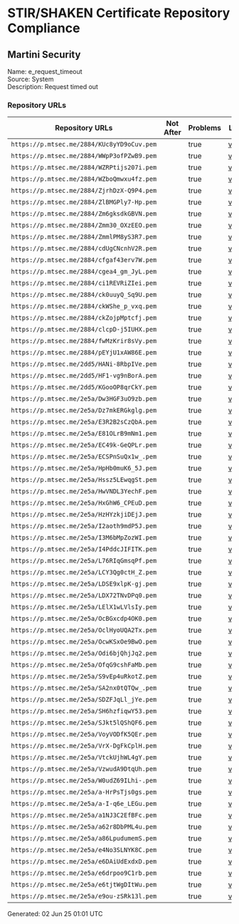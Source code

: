 # STIR/SHAKEN Certificate Repository Compliance

## Martini Security

Name: e_request_timeout\
Source: System\
Description: Request timed out
### Repository URLs

| Repository URLs | Not After |  Problems | Link |
|-----------------|-----------|-----------|------|
| `https://p.mtsec.me/2884/KUc8yYD9oCuv.pem` |  | true | [view](../../REPOS/4ad60570aeca39efadbf167eb9254ec78cd31013/README.md) |
| `https://p.mtsec.me/2884/WWpP3ofPZwB9.pem` |  | true | [view](../../REPOS/f6e1183f344e9227d3e720b8e27d218d91ae6b49/README.md) |
| `https://p.mtsec.me/2884/WZRPtijs207i.pem` |  | true | [view](../../REPOS/d85c3243e5579b1256d92ef33b2fe24a86bc29b8/README.md) |
| `https://p.mtsec.me/2884/WZboQmwxu4fz.pem` |  | true | [view](../../REPOS/72ee2d6b26a41fe3b31af31dd5107d82fceeddfe/README.md) |
| `https://p.mtsec.me/2884/ZjrhDzX-Q9P4.pem` |  | true | [view](../../REPOS/fb10fc83c395badd07796b14d60674abe7f0f1b7/README.md) |
| `https://p.mtsec.me/2884/ZlBMGPly7-Hp.pem` |  | true | [view](../../REPOS/ca83b23e4cec71329e2915380f6ed1a8b539ee26/README.md) |
| `https://p.mtsec.me/2884/Zm6gksdkGBVN.pem` |  | true | [view](../../REPOS/6ce865dfa2226f74f970396bb1faa288906c6883/README.md) |
| `https://p.mtsec.me/2884/Zmm30_OXzEEO.pem` |  | true | [view](../../REPOS/e8a093caeac16fa4accdc761c3c4ef4258b45792/README.md) |
| `https://p.mtsec.me/2884/ZmmlPM8yS3R7.pem` |  | true | [view](../../REPOS/2ba495bd434dd321b8ea14ceebd0811b23bb141b/README.md) |
| `https://p.mtsec.me/2884/cdUgCNcnhV2R.pem` |  | true | [view](../../REPOS/36a23f78467c1dadfa94643d6f3826d364cd8126/README.md) |
| `https://p.mtsec.me/2884/cfgaf43erv7W.pem` |  | true | [view](../../REPOS/78f9302b54341a2d02079a6996e1b2fa9ca9af9b/README.md) |
| `https://p.mtsec.me/2884/cgea4_gm_JyL.pem` |  | true | [view](../../REPOS/c20b3a4a771d457712aae92a59cd77c27c534c58/README.md) |
| `https://p.mtsec.me/2884/ci1REVRiZIei.pem` |  | true | [view](../../REPOS/a0f28a084a389a7a64588ed95e01613cd85c911c/README.md) |
| `https://p.mtsec.me/2884/ck0uuyQ_Sq9U.pem` |  | true | [view](../../REPOS/e8f2a5e1841c3364cad051723fac583992864e6e/README.md) |
| `https://p.mtsec.me/2884/ckWShe_p_vxq.pem` |  | true | [view](../../REPOS/b7400b21439fb1ce5c3c20a451eaaf28536cba0f/README.md) |
| `https://p.mtsec.me/2884/ckZojpMptcfj.pem` |  | true | [view](../../REPOS/a2cd16f28df8028db6dcb362328c32d44fdcab10/README.md) |
| `https://p.mtsec.me/2884/clcpD-j5IUHX.pem` |  | true | [view](../../REPOS/8d121c6e8e37bb3dc1273c346efc85503304b74b/README.md) |
| `https://p.mtsec.me/2884/fwMzKrir8sVy.pem` |  | true | [view](../../REPOS/09a9bb4016064055af9bb053bdaa88cc2d0d7411/README.md) |
| `https://p.mtsec.me/2884/pEYjU1xAW86E.pem` |  | true | [view](../../REPOS/847ea013e1559c01359f255faa64d593816f5f20/README.md) |
| `https://p.mtsec.me/2dd5/HANi-8RbpIVe.pem` |  | true | [view](../../REPOS/02a7c199b5f93d10ac32f4dbfa1d4cd6ab1775eb/README.md) |
| `https://p.mtsec.me/2dd5/HF1-vg9nBorA.pem` |  | true | [view](../../REPOS/f96f339c11d06d385de9de0a236a59965ae216d3/README.md) |
| `https://p.mtsec.me/2dd5/KGooOP8qrCkY.pem` |  | true | [view](../../REPOS/2c5735d29cba0cd49eec99ca56f66a619ac7c343/README.md) |
| `https://p.mtsec.me/2e5a/Dw3HGF3uO9zb.pem` |  | true | [view](../../REPOS/5857d99d43bab2c9d65b474319444696567c4970/README.md) |
| `https://p.mtsec.me/2e5a/Dz7mkERGkglg.pem` |  | true | [view](../../REPOS/d6c0202efe8160accd4dd414c71ed112d5ebcf8c/README.md) |
| `https://p.mtsec.me/2e5a/E3R2B2sCzQbA.pem` |  | true | [view](../../REPOS/107f762c7b7b91b7cb5a0ea4ffaa1c5b5d9dd962/README.md) |
| `https://p.mtsec.me/2e5a/E81OLrB9mNm1.pem` |  | true | [view](../../REPOS/420813b7e841d854be73b3096da73ee2eff9b663/README.md) |
| `https://p.mtsec.me/2e5a/EC49k-GeQPLr.pem` |  | true | [view](../../REPOS/b889261d1b722b6eaed160605c8135db36eeb741/README.md) |
| `https://p.mtsec.me/2e5a/ECSPnSuQx1w_.pem` |  | true | [view](../../REPOS/330627eaa525af7be785b67dc386700e8b9adef9/README.md) |
| `https://p.mtsec.me/2e5a/HpHb0muK6_5J.pem` |  | true | [view](../../REPOS/6b21c943ffa196f02058e088aae1ed6c7af1117d/README.md) |
| `https://p.mtsec.me/2e5a/Hssz5LEwqgSt.pem` |  | true | [view](../../REPOS/66c48cd06bccd7271018d728a0f374092ce04f01/README.md) |
| `https://p.mtsec.me/2e5a/HwVNDL3YechF.pem` |  | true | [view](../../REPOS/19b3f9f61d0776716341660512b3a55e3aae9d55/README.md) |
| `https://p.mtsec.me/2e5a/HxGhW6_CPEuD.pem` |  | true | [view](../../REPOS/7a8e1f02c0801173f506869fd29839e24db47a2b/README.md) |
| `https://p.mtsec.me/2e5a/HzHYzkjiDEjJ.pem` |  | true | [view](../../REPOS/ab9f91b69f846ba9d0a15748cc0c5630a2bd1d0f/README.md) |
| `https://p.mtsec.me/2e5a/I2aoth9mdP5J.pem` |  | true | [view](../../REPOS/610414c4ca773c3c1386a221ea3b92d2cfef74b5/README.md) |
| `https://p.mtsec.me/2e5a/I3M6bMpZozWI.pem` |  | true | [view](../../REPOS/29106406696730fb8039dd0183c4cb4778b7ca62/README.md) |
| `https://p.mtsec.me/2e5a/I4PddcJIFITK.pem` |  | true | [view](../../REPOS/2439001be255eaf5395d5cc97d366cd0112b1dd9/README.md) |
| `https://p.mtsec.me/2e5a/L76RIqGmsqPf.pem` |  | true | [view](../../REPOS/f2cb1ac1ec2abd533f9dde0af4919f25ffc88879/README.md) |
| `https://p.mtsec.me/2e5a/LCY3Qg0ctH_Z.pem` |  | true | [view](../../REPOS/cb63049448ac333fbbdedaf145ba1e5e51674e37/README.md) |
| `https://p.mtsec.me/2e5a/LDSE9xlpK-gj.pem` |  | true | [view](../../REPOS/0725a41b15d85d8b1e857433fa74eccbc14a301a/README.md) |
| `https://p.mtsec.me/2e5a/LDX72TNvDPq0.pem` |  | true | [view](../../REPOS/46772dc57cd4cd3ce987e42485261c396a17b4fb/README.md) |
| `https://p.mtsec.me/2e5a/LElX1wLVlsIy.pem` |  | true | [view](../../REPOS/4fabdba8b2fafa5291d570f5e645388ece91a80e/README.md) |
| `https://p.mtsec.me/2e5a/OcBGxcdp4OK0.pem` |  | true | [view](../../REPOS/0b30415239001dfdaee175b5718e0ba6f9760978/README.md) |
| `https://p.mtsec.me/2e5a/OclHyoUQA2Tx.pem` |  | true | [view](../../REPOS/f3a1c8471af777930f571ac44e60a4afd561f358/README.md) |
| `https://p.mtsec.me/2e5a/OcwKSxOe9BwO.pem` |  | true | [view](../../REPOS/8d9903b97ad7b84210ea89d84b4a36e23a3cc6f9/README.md) |
| `https://p.mtsec.me/2e5a/Odi6bjQhjJq2.pem` |  | true | [view](../../REPOS/0044a030e833b0b3710a6f72bd125b608bdaced7/README.md) |
| `https://p.mtsec.me/2e5a/OfqG9cshFaMb.pem` |  | true | [view](../../REPOS/a96ce5bdd9a0a965294cfcae78b51689ba1e7b91/README.md) |
| `https://p.mtsec.me/2e5a/S9vEp4uRkotZ.pem` |  | true | [view](../../REPOS/a310222b0d3b92ffab24dcbcf15c8d3317030d61/README.md) |
| `https://p.mtsec.me/2e5a/SA2nx0tQTQw_.pem` |  | true | [view](../../REPOS/9881b1ad281d3b2bf55c6dac47ba96cad02ed0d2/README.md) |
| `https://p.mtsec.me/2e5a/SDZFJqLl_jYe.pem` |  | true | [view](../../REPOS/bac8b4ea7f20419b4d2ba86cdf775a70b85c5907/README.md) |
| `https://p.mtsec.me/2e5a/SH6hzfiqwY53.pem` |  | true | [view](../../REPOS/894d6591e36a81efce0a5383317607358197455b/README.md) |
| `https://p.mtsec.me/2e5a/SJkt5lQShQF6.pem` |  | true | [view](../../REPOS/199a4a88e5b437d793dffd89890593276cecb771/README.md) |
| `https://p.mtsec.me/2e5a/VoyVODfK5QEr.pem` |  | true | [view](../../REPOS/d934f572ac40935d4f567fd6a3665a657bbca406/README.md) |
| `https://p.mtsec.me/2e5a/VrX-DgFkCplH.pem` |  | true | [view](../../REPOS/b5f1ebb1b1cd75febc64caaf552a197cf3dadc98/README.md) |
| `https://p.mtsec.me/2e5a/VtckUjhWL4gY.pem` |  | true | [view](../../REPOS/bc0d5ce6a6a988c55abc435b5a1e5f6afabbf340/README.md) |
| `https://p.mtsec.me/2e5a/VzwudA9DtqUh.pem` |  | true | [view](../../REPOS/107e7d3ae48218fe1d862132af4b0ec96bdba93e/README.md) |
| `https://p.mtsec.me/2e5a/W0udZ69ILhi-.pem` |  | true | [view](../../REPOS/cf34f1eabaf53b761dd780f864cb0ef4441b70fb/README.md) |
| `https://p.mtsec.me/2e5a/a-HrPsTjs0gs.pem` |  | true | [view](../../REPOS/2801e42c5e9e180099874cb60225b1da21d8f75c/README.md) |
| `https://p.mtsec.me/2e5a/a-I-q6e_LEGu.pem` |  | true | [view](../../REPOS/b8a89b5f581c76b975eece479833d8ad7bc0eb1f/README.md) |
| `https://p.mtsec.me/2e5a/a1NJ3C2EfBFc.pem` |  | true | [view](../../REPOS/b0a3aea5f116bdbc7c05b2495c32350477743505/README.md) |
| `https://p.mtsec.me/2e5a/a62r8DbPML4u.pem` |  | true | [view](../../REPOS/71ed9f5d89a6e836b1606691cb991e6aff3fd44d/README.md) |
| `https://p.mtsec.me/2e5a/a86LpudumemS.pem` |  | true | [view](../../REPOS/1ade8dee6c6ea52d72cb7ef2ad35f03f7fd93f95/README.md) |
| `https://p.mtsec.me/2e5a/e4No3SLNYK8C.pem` |  | true | [view](../../REPOS/a09fbf02027cbe4ac574f83f064798b7a3090286/README.md) |
| `https://p.mtsec.me/2e5a/e6DAiUdExdxD.pem` |  | true | [view](../../REPOS/48f91aeb719cc01c6284a544f0719e36000487ec/README.md) |
| `https://p.mtsec.me/2e5a/e6drpoo9C1rb.pem` |  | true | [view](../../REPOS/92e09648e80d54ebddc8906ca1b476d377661684/README.md) |
| `https://p.mtsec.me/2e5a/e6tjtWgDItWu.pem` |  | true | [view](../../REPOS/2ad3bf48c393242cac06f4521e0cb16060ef9686/README.md) |
| `https://p.mtsec.me/2e5a/e9ou-zSRk13l.pem` |  | true | [view](../../REPOS/399635dfcc68c20313f5037e0622715695b7f7c5/README.md) |


Generated: 02 Jun 25 01:01 UTC